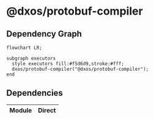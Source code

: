 # @dxos/protobuf-compiler


## Dependency Graph
```mermaid
flowchart LR;

subgraph executors
  style executors fill:#f5d6d9,stroke:#fff;
  dxos/protobuf-compiler("@dxos/protobuf-compiler");
end

```
## Dependencies
| Module | Direct |
|---|---|
